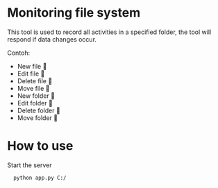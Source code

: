 
# Monitoring file system

This tool is used to record all activities in a specified folder, the tool will respond if data changes occur.

Contoh:
- New file 📄
- Edit file 📄
- Delete file 📄
- Move file 📄
- New folder 📁 
- Edit folder 📁
- Delete folder 📁
- Move folder 📁

# How to use
Start the server

```bash
  python app.py C:/
```

